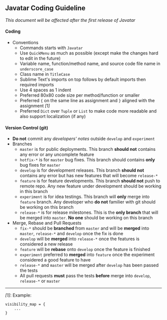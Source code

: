 ## Javatar Coding Guideline

*This document will be affected after the first release of Javatar*

#### Coding

- Conventions
  - Commands starts with `Javatar`
  - Use `QuickMenu` as much as possible (except make the changes hard to edit in the future)
  - Variable name, function/method name, and source code file name in `underscore_case`
  - Class name in `TitleCase`
  - Sublime Text's imports on top follows by default imports then required imports
  - Use 4 spaces as 1 indent
  - Preferred 80x80 code size per method/function or smaller
  - Preferred `{` on the same line as assignment and `}` aligned with the assignment *[1]*
  - Preferred `Dict` over `Tuple` or `List` to make code more readable and also support localization (if any)

#### Version Control (git)

- **Do not** commit any *developers' notes* outside `develop` and `experiment`
- Branches
  - `master` is for public deployments. This branch **should not** contains any error or any uncomplete feature
  - `hotfix-*` is for `master` bug fixes. This branch should contains **only** bug fixes for `master`
  - `develop` is for development releases. This branch **should not** contains any error but has new features that will become `release-*`
  - `feature` is for feature developments. This branch **should not** push to remote repo. Any new feature under development should be working in this branch
  - `experiment` is for idea testings. This branch will **only** merge into `feature` branch. Any developer who **do not** familier with git should be working on this branch
  - `release-*` is for release milestones. This is the **only branch** that will be merged into `master`. **No one** should be working on this branch
- Merge, Rebase and Pull Requests
  - `fix-*` should be **branched** from `master` and will be **merged** into `master`, `release-*` and `develop` once the fix is done
  - `develop` will be **merged** into `release-*` once the features is considered a new release
  - `feature` will be **rebase** onto `develop` once the feature is finished
  - `experiment` preferred to **merged** into `feature` once the experiment considered a good feature to have
  - `release-*` and `master` will be merged after `develop` has been passed the tests
  - All pull requests **must** pass the tests **before** merge into `develop`, `release-*` or `master`

---
*[1]*: Example:

```
visibility_map = {
    ...
}
```